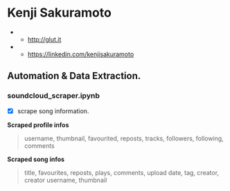 # Kenji Sakuramoto
* * http://glut.it

* * https://linkedin.com/kenjisakuramoto

## Automation & Data Extraction.
### soundcloud_scraper.ipynb
- [x] scrape song information. 

**Scraped profile infos** 
> username, thumbnail, favourited, reposts, tracks, followers, following, comments

**Scraped song infos**
> title, favourites, reposts, plays, comments, upload date, tag, creator, creator username, thumbnail
